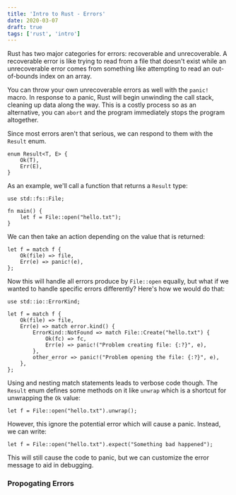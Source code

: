 ```yaml
---
title: 'Intro to Rust - Errors'
date: 2020-03-07
draft: true
tags: ['rust', 'intro']
---
```


Rust has two major categories for errors: recoverable and unrecoverable. A recoverable error is like trying to read from a file that doesn't exist while an unrecoverable error comes from something like attempting to read an out-of-bounds index on an array.

You can throw your own unrecoverable errors as well with the `panic!` macro. In response to a panic, Rust will begin unwinding the call stack, cleaning up data along the way. This is a costly process so as an alternative, you can `abort` and the program immediately stops the program altogether.

Since most errors aren't that serious, we can respond to them with the `Result` enum.

```
enum Result<T, E> {
    Ok(T),
    Err(E),
}
```

As an example, we'll call a function that returns a `Result` type:

```
use std::fs::File;

fn main() {
    let f = File::open("hello.txt");
}
```

We can then take an action depending on the value that is returned:

```
let f = match f {
    Ok(file) => file,
    Err(e) => panic!(e),
};
```

Now this will handle all errors produce by `File::open` equally, but what if we wanted to handle specific errors differently? Here's how we would do that:

```
use std::io::ErrorKind;

let f = match f {
    Ok(file) => file,
    Err(e) => match error.kind() {
        ErrorKind::NotFound => match File::Create("hello.txt") {
            Ok(fc) => fc,
            Err(e) => panic!("Problem creating file: {:?}", e),
        },
        other_error => panic!("Problem opening the file: {:?}", e),
    },
};
```

Using and nesting match statements leads to verbose code though. The `Result` enum defines some methods on it like `unwrap` which is a shortcut for unwrapping the `Ok` value:

```
let f = File::open("hello.txt").unwrap();
```

However, this ignore the potential error which will cause a panic. Instead, we can write:

```
let f = File::open("hello.txt").expect("Something bad happened");
```

This will still cause the code to panic, but we can customize the error message to aid in debugging.

### Propogating Errors
